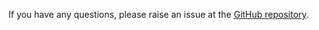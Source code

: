 If you have any questions, please raise an issue at the [GitHub repository](https://github.com/ESV-Sweetplum/vscode-animalese).
